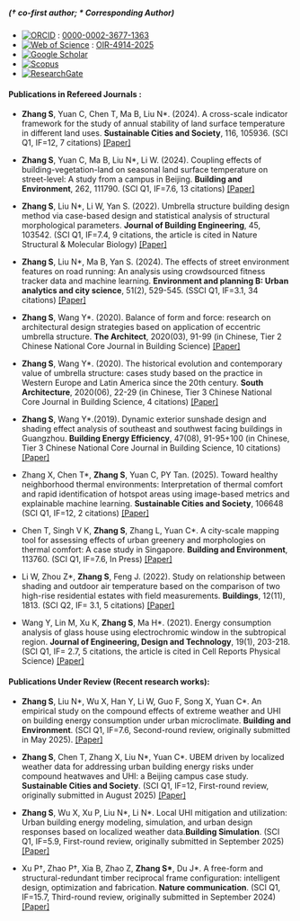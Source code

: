##### († co-first author; * Corresponding Author)
- [![ORCID](https://img.shields.io/badge/ORCID-green?style=flat&logo=orcid&logoColor=white)](https://orcid.org/0000-0002-3677-1363) : [0000-0002-3677-1363](https://orcid.org/0000-0002-3677-1363)
- [![Web of Science](https://img.shields.io/badge/Web%20of%20Science-darkblue?style=flat&logo=webofscience&logoColor=white)](https://www.webofscience.com/wos/author/record/OIR-4914-2025) : [OIR-4914-2025](https://www.webofscience.com/wos/author/record/OIR-4914-2025)
- [![Google Scholar](https://img.shields.io/badge/Google%20Scholar-blue?style=flat&logo=googlescholar&logoColor=white)](https://scholar.google.com/citations?user=GW_6fuUAAAAJ)
- [![Scopus](https://img.shields.io/badge/Scopus-%23FF6A00?style=flat&logo=scopus&logoColor=white)](https://www.scopus.com/authid/detail.uri?authorId=57349228300)
- [![ResearchGate](https://img.shields.io/badge/ResearchGate-%2362A94E?style=flat&logo=researchgate&logoColor=white)](https://www.researchgate.net/profile/Shuyang-Zhang-17/research)  


#### <strong>Publications in Refereed Journals </strong>:

- <strong>Zhang S</strong>, Yuan C, Chen T, Ma B, Liu N*. (2024). A cross-scale indicator framework for the study of annual stability of land surface temperature in different land uses. <strong>Sustainable Cities and Society</strong>, 116, 105936. (SCI Q1, IF=12, 7 citations) [[Paper]](https://doi.org/10.1016/j.scs.2024.105936)

- <strong>Zhang S</strong>, Yuan C, Ma B, Liu N*, Li W. (2024). Coupling effects of building-vegetation-land on seasonal land surface temperature on street-level: A study from a campus in Beijing. <strong>Building and Environment</strong>, 262, 111790. (SCI Q1, IF=7.6, 13 citations) [[Paper]](https://doi.org/10.1016/j.buildenv.2024.111790)

- <strong>Zhang S</strong>, Liu N*, Li W, Yan S. (2022). Umbrella structure building design method via case-based design and statistical analysis of structural morphological parameters. <strong>Journal of Building Engineering</strong>, 45, 103542. (SCI Q1, IF=7.4, 9 citations, the article is cited in Nature Structural & Molecular Biology) [[Paper]](https://doi.org/10.1016/j.jobe.2021.103542)

- <strong>Zhang S</strong>, Liu N*, Ma B, Yan S. (2024). The effects of street environment features on road running: An analysis using crowdsourced fitness tracker data and machine learning. <strong>Environment and planning B: Urban analytics and city science</strong>, 51(2), 529-545. (SSCI Q1, IF=3.1, 34 citations) [[Paper]](https://doi.org/10.1177/23998083231185589)

- <strong>Zhang S</strong>, Wang Y*. (2020). Balance of form and force: research on architectural design strategies based on application of eccentric umbrella structure. <strong>The Architect</strong>, 2020(03), 91-99 (in Chinese, Tier 2 Chinese National Core Journal in Building Science) [[Paper]](https://d.wanfangdata.com.cn/periodical/jzs202003013)

- <strong>Zhang S</strong>, Wang Y*. (2020). The historical evolution and contemporary value of umbrella structure: cases study based on the practice in Western Europe and Latin America since the 20th century. <strong>South Architecture</strong>, 2020(06), 22-29 (in Chinese, Tier 3 Chinese National Core Journal in Building Science, 4 citations) [[Paper]](https://d.wanfangdata.com.cn/periodical/nfjz202006004)

- <strong>Zhang S</strong>, Wang Y*.(2019). Dynamic exterior sunshade design and shading effect analysis of southeast and southwest facing buildings in Guangzhou. <strong>Building Energy Efficiency</strong>, 47(08), 91-95+100 (in    Chinese, Tier 3 Chinese National Core Journal in Building Science, 10 citations) [[Paper]](https://d.wanfangdata.com.cn/periodical/fcyyy201908022)

- Zhang X, Chen T*, <strong>Zhang S</strong>, Yuan C, PY Tan. (2025). Toward healthy neighborhood thermal environments: Interpretation of thermal comfort and rapid identification of hotspot areas using image-based metrics and explainable machine learning. <strong>Sustainable Cities and Society</strong>, 106648 (SCI Q1, IF=12, 2 citations) [[Paper]](https://doi.org/10.1016/j.scs.2025.106648)

- Chen T, Singh V K, <strong>Zhang S</strong>, Zhang L, Yuan C*. A city-scale mapping tool for assessing effects of urban greenery and morphologies on thermal comfort: A case study in Singapore. <strong>Building and Environment</strong>, 113760. (SCI Q1, IF=7.6, In Press) [[Paper]](https://doi.org/10.1016/j.buildenv.2025.113760)

- Li W, Zhou Z*, <strong>Zhang S</strong>, Feng J. (2022). Study on relationship between shading and outdoor air temperature based on the comparison of two high-rise residential estates with field measurements. <strong>Buildings</strong>, 12(11), 1813. (SCI Q2, IF= 3.1, 5 citations) [[Paper]](https://doi.org/10.3390/buildings12111813)

- Wang Y, Lin M, Xu K, <strong>Zhang S</strong>, Ma H*. (2021). Energy consumption analysis of glass house using electrochromic window in the subtropical region. <strong>Journal of Engineering, Design and Technology</strong>, 19(1), 203-218. (SCI Q1, IF= 2.7, 5 citations, the article is cited in Cell Reports Physical Science)  [[Paper]](https://doi.org/10.1108/JEDT-12-2019-0348)  

#### <strong> Publications Under Review </strong> (Recent research works):

- <strong>Zhang S</strong>, Liu N*, Wu X, Han Y, Li W, Guo F, Song X, Yuan C*. An empirical study on the compound effects of extreme weather and UHI on building energy consumption under urban microclimate. <strong>Building and Environment</strong>. (SCI Q1, IF=7.6, Second-round review, originally submitted in May 2025). [[Paper]](https://papers.ssrn.com/sol3/papers.cfm?abstract_id=5552898)

- <strong>Zhang S</strong>, Chen T, Zhang X, Liu N*, Yuan C*. UBEM driven by localized weather data for addressing urban building energy risks under compound heatwaves and UHI: a Beijing campus case study. <strong>Sustainable Cities and Society</strong>. (SCI Q1, IF=12, First-round review, originally submitted in August 2025) [[Paper]](https://papers.ssrn.com/sol3/papers.cfm?abstract_id=5555721) 

- <strong>Zhang S</strong>, Wu X, Xu P, Liu N*, Li N*. Local UHI mitigation and utilization: Urban building energy modeling, simulation, and urban design responses based on localized weather data.<strong>Building Simulation</strong>. (SCI Q1, IF=5.9, First-round review, originally submitted in September 2025) [[Paper]](https://papers.ssrn.com/sol3/papers.cfm?abstract_id=5555862)

- Xu P†, Zhao P†, Xia B, Zhao Z, <strong>Zhang S*</strong>, Du J*. A free-form and structural-redundant timber reciprocal frame configuration: intelligent design, optimization and fabrication.<strong> Nature communication</strong>. (SCI Q1, IF=15.7, Third-round review, originally submitted in September 2024) [[Paper]](https://doi.org/10.21203/rs.3.rs-4799666/v1)

